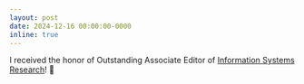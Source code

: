```yaml
---
layout: post
date: 2024-12-16 00:00:00-0000
inline: true
---
```


I received the honor of Outstanding Associate Editor of [Information Systems Research](https://pubsonline.informs.org/journal/isre/)! :high_brightness:
